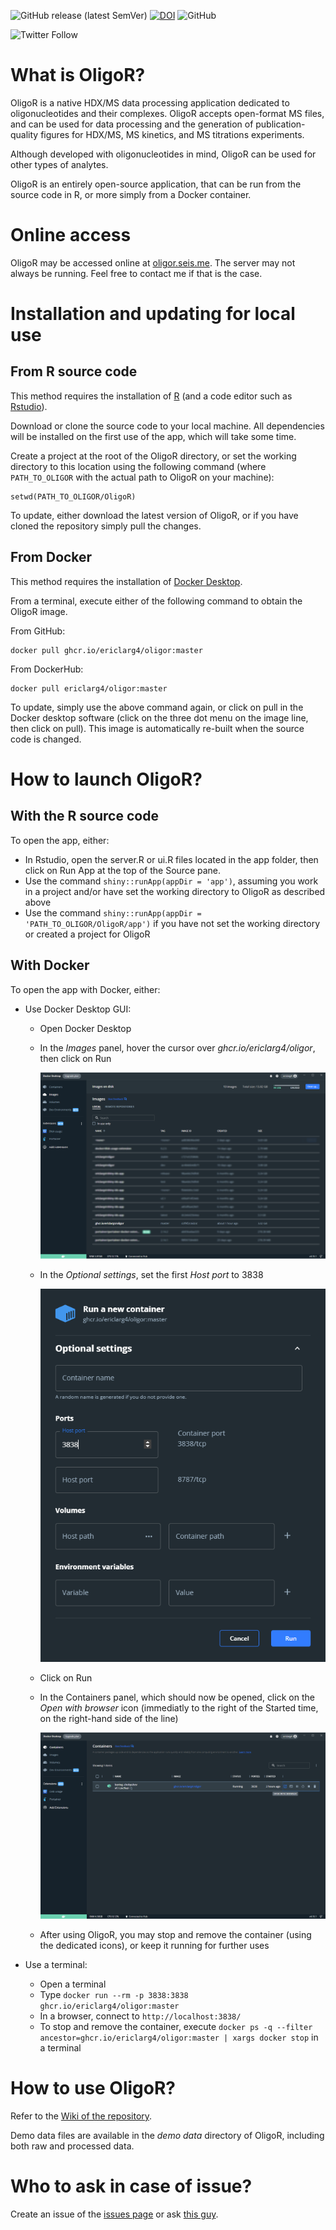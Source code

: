![GitHub release (latest SemVer)](https://img.shields.io/github/v/release/EricLarG4/OligoR)
[![DOI](https://zenodo.org/badge/261233310.svg)](https://zenodo.org/badge/latestdoi/261233310)
![GitHub](https://img.shields.io/github/license/EricLarG4/OligoR)

![Twitter Follow](https://img.shields.io/twitter/follow/EricLarG4)

# What is OligoR?

OligoR is a native HDX/MS data processing application dedicated to oligonucleotides and their complexes. OligoR accepts open-format MS files, and can be used for data processing and the generation of publication-quality figures for HDX/MS, MS kinetics, and MS titrations experiments.

Although developed with oligonucleotides in mind, OligoR can be used for other types of analytes.

OligoR is an entirely open-source application, that can be run from the source code in R, or more simply from a Docker container.

# Online access

OligoR may be accessed online at [oligor.seis.me](https://oligor.seis.me/). The server may not always be running. Feel free to contact me if that is the case.

# Installation and updating for local use

## From R source code

This method requires the installation of [R](https://cran.r-project.org/bin/windows/base/) (and a code editor such as [Rstudio](https://www.rstudio.com/products/rstudio/download/#download)).

Download or clone the source code to your local machine. All dependencies will be installed on the first use of the app, which will take some time.

Create a project at the root of the OligoR directory, or set the working directory to this location using the following command (where `PATH_TO_OLIGOR` with the actual path to OligoR on your machine):

    setwd(PATH_TO_OLIGOR/OligoR)

To update, either download the latest version of OligoR, or if you have cloned the repository simply pull the changes.

## From Docker

This method requires the installation of [Docker Desktop](https://docs.docker.com/get-docker/).

From a terminal, execute either of the following command to obtain the OligoR image.

From GitHub:

    docker pull ghcr.io/ericlarg4/oligor:master
    
From DockerHub:
    
    docker pull ericlarg4/oligor:master

To update, simply use the above command again, or click on pull in the Docker desktop software (click on the three dot menu on the image line, then click on pull). This image is automatically re-built when the source code is changed.

# How to launch OligoR?

## With the R source code

To open the app, either:

-   In Rstudio, open the server.R or ui.R files located in the app folder, then click on Run App at the top of the Source pane.
-   Use the command `shiny::runApp(appDir = 'app')`, assuming you work in a project and/or have set the working directory to OligoR as described above
-   Use the command `shiny::runApp(appDir = 'PATH_TO_OLIGOR/OligoR/app')` if you have not set the working directory or created a project for OligoR

## With Docker

To open the app with Docker, either:

-   Use Docker Desktop GUI:

    -   Open Docker Desktop

    -   In the *Images* panel, hover the cursor over *ghcr.io/ericlarg4/oligor*, then click on Run

        ![Docker Images panel](resources/Docker_images.png)

    -   In the *Optional settings*, set the first *Host port* to 3838

        ![Docker container optional settings](resources/Docker_settings.png)

    -   Click on Run

    -   In the Containers panel, which should now be opened, click on the *Open with browser* icon (immediatly to the right of the Started time, on the right-hand side of the line)

        ![Opening OligoR in the browser from the Containers panel](resources/Docker_running.PNG)

    -   After using OligoR, you may stop and remove the container (using the dedicated icons), or keep it running for further uses

-   Use a terminal:

    -   Open a terminal
    -   Type `docker run --rm -p 3838:3838 ghcr.io/ericlarg4/oligor:master`
    -   In a browser, connect to `http://localhost:3838/`
    -   To stop and remove the container, execute `docker ps -q --filter ancestor=ghcr.io/ericlarg4/oligor:master | xargs docker stop` in a terminal

# How to use OligoR?

Refer to the [Wiki of the repository](https://github.com/EricLarG4/OligoR/wiki).

Demo data files are available in the *demo data* directory of OligoR, including both raw and processed data.

# Who to ask in case of issue?

Create an issue of the [issues page](https://github.com/EricLarG4/OligoR/issues) or ask [this guy](mailto:e-deuteron@protonmail.com).
